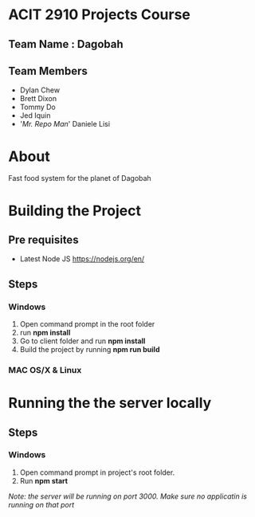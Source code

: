 # ACIT 2910 Projects Course

## Team Name : Dagobah

## Team Members

* Dylan Chew
* Brett Dixon
* Tommy Do
* Jed Iquin
* '_Mr. Repo Man_' Daniele Lisi

# About

Fast food system for the planet of Dagobah

# Building the Project

## Pre requisites

* Latest Node JS <https://nodejs.org/en/>

## Steps

### Windows
1. Open command prompt in the root folder
2. run __npm install__
3. Go to client folder and run __npm install__
4. Build the project by running __npm run build__

### MAC OS/X & Linux

# Running the the server locally

## Steps

### Windows

1. Open command prompt in project's root folder.
2. Run __npm start__

*Note: the server will be running on port 3000. Make sure no applicatin is running on that port*


